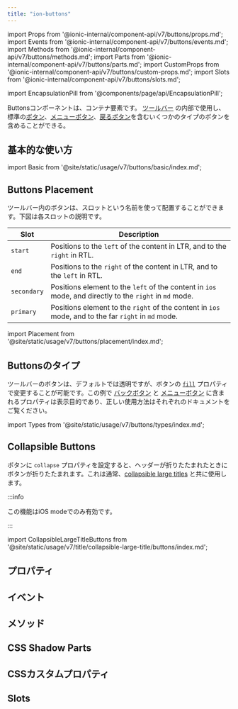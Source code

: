 ```yaml
---
title: "ion-buttons"
---
```

import Props from '@ionic-internal/component-api/v7/buttons/props.md';
import Events from '@ionic-internal/component-api/v7/buttons/events.md';
import Methods from '@ionic-internal/component-api/v7/buttons/methods.md';
import Parts from '@ionic-internal/component-api/v7/buttons/parts.md';
import CustomProps from '@ionic-internal/component-api/v7/buttons/custom-props.md';
import Slots from '@ionic-internal/component-api/v7/buttons/slots.md';

<head>
  <title>ion-buttons: Toolbar Element with Named Slots for Buttons</title>
  <meta name="description" content="Buttonsコンポーネントは、コンテナ要素です。ツールバーに配置されるボタンはion-buttons要素の中にあるべきで、名前付きスロットを使って配置することができます。" />
</head>

import EncapsulationPill from '@components/page/api/EncapsulationPill';

<EncapsulationPill type="scoped" />


Buttonsコンポーネントは、コンテナ要素です。 [ツールバー](./toolbar) の内部で使用し、標準の[ボタン](./button)、[メニューボタン](./menu-button)、[戻るボタン](./back-button)を含むいくつかのタイプのボタンを含めることができる。

## 基本的な使い方

import Basic from '@site/static/usage/v7/buttons/basic/index.md';

<Basic />


## Buttons Placement

ツールバー内のボタンは、スロットという名前を使って配置することができます。下図は各スロットの説明です。

| Slot         | Description                                                                                              |
|--------------|----------------------------------------------------------------------------------------------------------|
| `start`      | Positions to the `left` of the content in LTR, and to the `right` in RTL.                                |
| `end`        | Positions to the `right` of the content in LTR, and to the `left` in RTL.                                |
| `secondary`  | Positions element to the `left` of the content in `ios` mode, and directly to the `right` in `md` mode.  |
| `primary`    | Positions element to the `right` of the content in `ios` mode, and to the far `right` in `md` mode.      |

import Placement from '@site/static/usage/v7/buttons/placement/index.md';

<Placement />


## Buttonsのタイプ

ツールバーのボタンは、デフォルトでは透明ですが、ボタンの [`fill`](./button#fill) プロパティで変更することが可能です。この例で [バックボタン](./back-button) と [メニューボタン](./menu-button) に含まれるプロパティは表示目的であり、正しい使用方法はそれぞれのドキュメントをご覧ください。

import Types from '@site/static/usage/v7/buttons/types/index.md';

<Types />


## Collapsible Buttons

ボタンに `collapse` プロパティを設定すると、ヘッダーが折りたたまれたときにボタンが折りたたまれます。これは通常、[collapsible large titles](./title#collapsible-large-titles) と共に使用します。

:::info

この機能はiOS modeでのみ有効です。

:::

<!-- Reuse the playground from the Title directory -->
import CollapsibleLargeTitleButtons from '@site/static/usage/v7/title/collapsible-large-title/buttons/index.md';

<CollapsibleLargeTitleButtons />


## プロパティ
<Props />

## イベント
<Events />

## メソッド
<Methods />

## CSS Shadow Parts
<Parts />

## CSSカスタムプロパティ
<CustomProps />

## Slots
<Slots />
